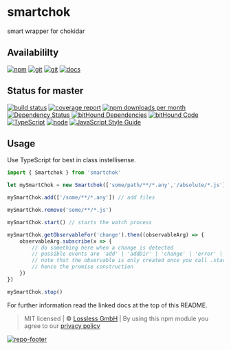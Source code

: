 # smartchok
smart wrapper for chokidar

## Availabililty
[![npm](https://pushrocks.gitlab.io/assets/repo-button-npm.svg)](https://www.npmjs.com/package/smartchok)
[![git](https://pushrocks.gitlab.io/assets/repo-button-git.svg)](https://GitLab.com/pushrocks/smartchok)
[![git](https://pushrocks.gitlab.io/assets/repo-button-mirror.svg)](https://github.com/pushrocks/smartchok)
[![docs](https://pushrocks.gitlab.io/assets/repo-button-docs.svg)](https://pushrocks.gitlab.io/smartchok/)

## Status for master
[![build status](https://GitLab.com/pushrocks/smartchok/badges/master/build.svg)](https://GitLab.com/pushrocks/smartchok/commits/master)
[![coverage report](https://GitLab.com/pushrocks/smartchok/badges/master/coverage.svg)](https://GitLab.com/pushrocks/smartchok/commits/master)
[![npm downloads per month](https://img.shields.io/npm/dm/smartchok.svg)](https://www.npmjs.com/package/smartchok)
[![Dependency Status](https://david-dm.org/pushrocks/smartchok.svg)](https://david-dm.org/pushrocks/smartchok)
[![bitHound Dependencies](https://www.bithound.io/github/pushrocks/smartchok/badges/dependencies.svg)](https://www.bithound.io/github/pushrocks/smartchok/master/dependencies/npm)
[![bitHound Code](https://www.bithound.io/github/pushrocks/smartchok/badges/code.svg)](https://www.bithound.io/github/pushrocks/smartchok)
[![TypeScript](https://img.shields.io/badge/TypeScript-2.x-blue.svg)](https://nodejs.org/dist/latest-v6.x/docs/api/)
[![node](https://img.shields.io/badge/node->=%206.x.x-blue.svg)](https://nodejs.org/dist/latest-v6.x/docs/api/)
[![JavaScript Style Guide](https://img.shields.io/badge/code%20style-standard-brightgreen.svg)](http://standardjs.com/)

## Usage
Use TypeScript for best in class instellisense.

```javascript
import { Smartchok } from 'smartchok'

let mySmartChok = new Smartchok(['some/path/**/*.any','/absolute/*.js'], chokidarOptions)

mySmartChok.add(['/some/**/*.any']) // add files

mySmartChok.remove('some/**/*.js')

mySmartChok.start() // starts the watch process

mySmartChok.getObservableFor('change').then((observableArg) => {
    observableArg.subscribe(x => {
        // do something here when a change is detected
        // possible events are 'add' | 'addDir' | 'change' | 'error' | 'unlink' | 'unlinkDir' | 'ready' | 'raw'
        // note that the observable is only created once you call .start() on the Smartchok instance
        // hence the promise construction
    })
})

mySmartChok.stop()
```

For further information read the linked docs at the top of this README.

> MIT licensed | **&copy;** [Lossless GmbH](https://lossless.gmbh)
| By using this npm module you agree to our [privacy policy](https://lossless.gmbH/privacy.html)

[![repo-footer](https://pushrocks.gitlab.io/assets/repo-footer.svg)](https://push.rocks)
